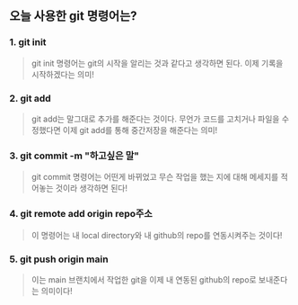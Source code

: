 ## 오늘 사용한 git 명령어는?
### 1. git init
> git init 명령어는 git의 시작을 알리는 것과 같다고 생각하면 된다. 이제 기록을 시작하겠다는 의미!

### 2. git add
> git add는 말그대로 추가를 해준다는 것이다. 무언가 코드를 고치거나 파일을 수정했다면 이제 git add를 통해 중간저장을 해준다는 의미!

### 3. git commit -m "하고싶은 말"
> git commit 명령어는 어떤게 바뀌었고 무슨 작업을 했는 지에 대해 메세지를 적어놓는 것이라 생각하면 된다!

### 4. git remote add origin repo주소
> 이 명령어는 내 local directory와 내 github의 repo를 연동시켜주는 것이다!

### 5. git push origin main
> 이는 main 브랜치에서 작업한 git을 이제 내 연동된 github의 repo로 보내준다는 의미이다!
